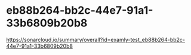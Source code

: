 # eb88b264-bb2c-44e7-91a1-33b6809b20b8
https://sonarcloud.io/summary/overall?id=examly-test_eb88b264-bb2c-44e7-91a1-33b6809b20b8
